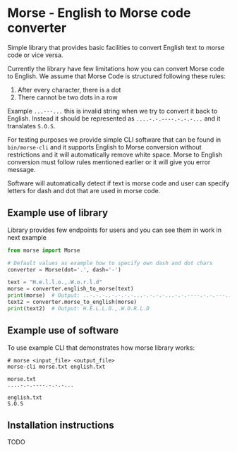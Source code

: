 # Morse - English to Morse code converter
Simple library that provides basic facilities to convert English text to morse code or vice versa.

Currently the library have few limitations how you can convert Morse code to English. We assume that Morse Code is 
structured following these rules:
1. After every character, there is a dot
2. There cannot be two dots in a row

Example `...---...` this is invalid string when we try to convert it back to English. Instead it should be represented
as `....-.-.----.-.-.-...` and it translates `S.O.S`.

For testing purposes we provide simple CLI software that can be found in `bin/morse-cli` and it supports English to 
Morse conversion without restrictions and it will automatically remove white space. Morse to English conversion must
follow rules mentioned earlier or it will give you error message.

Software will automatically detect if text is morse code and user can specify letters for dash and dot that are used
in morse code.

## Example use of library
Library provides few endpoints for users and you can see them in work in next example
```python
from morse import Morse

# Default values as example how to specify own dash and dot chars
converter = Morse(dot='.', dash='-')

text = "H.e.l.l.o.,.W.o.r.l.d"
morse = converter.english_to_morse(text)
print(morse)  # Output: ..-.-.-..-.-.-.-...-.-.-.-...-.-.----.-.-.---..--.-.-.-.--.-.-.----.-.-.-.-..-.-.-.-...-.-.--..
text2 = converter.morse_to_english(morse)
print(text2)  # Output: H.E.L.L.O.,.W.O.R.L.D

```

## Example use of software
To use example CLI that demonstrates how morse library works: 
```
# morse <input_file> <output_file>
morse-cli morse.txt english.txt
```

```
morse.txt
....-.-.----.-.-.-...
```

```
english.txt
S.O.S
```

## Installation instructions
TODO